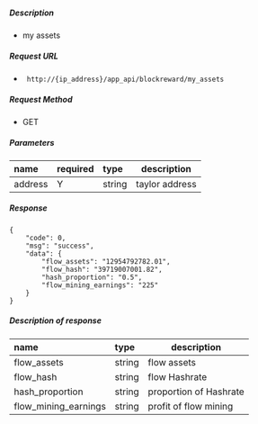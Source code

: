     
##### Description

- my assets

##### Request URL
- ` http://{ip_address}/app_api/blockreward/my_assets`
  
##### Request Method
- GET 

##### Parameters

|name|required|type|description|
|:----    |:---|:----- |-----   |
|address |Y  |string |taylor address |

##### Response 

```
{
	"code": 0,
	"msg": "success",
	"data": {
		"flow_assets": "12954792782.01",
		"flow_hash": "39719007001.82",
		"hash_proportion": "0.5",
		"flow_mining_earnings": "225"
	}
}
```

##### Description of response 

|name|type|description|
|:-----  |:-----|-----                           |
|flow_assets |string   |flow assets  |
|flow_hash |string   |flow  Hashrate  |
|hash_proportion |string   |proportion of Hashrate |
|flow_mining_earnings |string   |profit of flow mining  |




